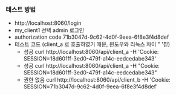### 테스트 방법
- http://localhost:8060/login
- my_client1 선택 admin 로그인
- authorization code 71b3047d-9c62-4d0f-9eea-6f8e3f4d8def
- 테스트 코드 (client_a 로 호출하였기 때문, 윈도우와 리눅스 차이 " '칟)
  - 성공 curl http://localhost:8060/api/client_a -H 'Cookie: SESSION=18d601ff-3ed0-479f-a14c-eedcedabe343'
  - 성공 curl http://localhost:8060/api/client_a -H "Cookie: SESSION=18d601ff-3ed0-479f-a14c-eedcedabe343"
  - 권한 없음 curl http://localhost:8060/api/client_b -H 'Cookie: SESSION=71b3047d-9c62-4d0f-9eea-6f8e3f4d8def'
